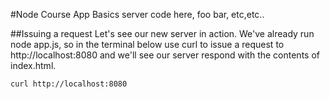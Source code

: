 #Node Course App
Basics server code here, foo bar, etc,etc..

##Issuing a request
Let's see our new server in action. We've already run node app.js, so in the terminal below use curl to issue a request to http://localhost:8080 and we'll see our server respond with the contents of index.html.

```
curl http://localhost:8080
```